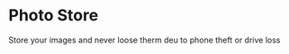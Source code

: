 <h1>Photo Store</h1>
<p>Store your images and never loose therm deu to phone theft or drive loss</p>
